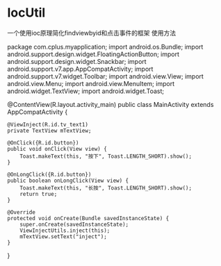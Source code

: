# IocUtil
一个使用ioc原理简化findviewbyid和点击事件的框架
使用方法




package com.cplus.myapplication;
import android.os.Bundle;
import android.support.design.widget.FloatingActionButton;
import android.support.design.widget.Snackbar;
import android.support.v7.app.AppCompatActivity;
import android.support.v7.widget.Toolbar;
import android.view.View;
import android.view.Menu;
import android.view.MenuItem;
import android.widget.TextView;
import android.widget.Toast;

@ContentView(R.layout.activity_main)
public class MainActivity extends AppCompatActivity {

    @ViewInject(R.id.tv_text1)
    private TextView mTextView;

    @OnClick({R.id.button})
    public void onClick(View view) {
        Toast.makeText(this, "按下", Toast.LENGTH_SHORT).show();
    }

    @OnLongClick({R.id.button})
    public boolean onLongClick(View view) {
        Toast.makeText(this, "长按", Toast.LENGTH_SHORT).show();
        return true;
    }

    @Override
    protected void onCreate(Bundle savedInstanceState) {
        super.onCreate(savedInstanceState);
        ViewInjectUtils.inject(this);
        mTextView.setText("inject");
    }
}
